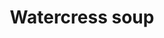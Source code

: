 ---
title: Watercress soup
stack: VIEW RECIPE >
slug: watercress-soup
Difficulty: Easy
thumb: ../images/thumbs/watercress.png
featuredImg: ../images/featured/watercress.png
---